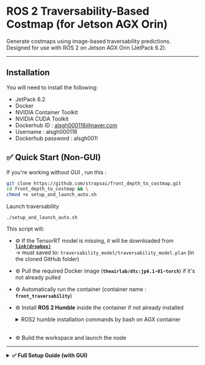 # ROS 2 Traversability-Based Costmap (for Jetson AGX Orin)

Generate costmaps using image-based traversability predictions.  
Designed for use with ROS 2 on Jetson AGX Orin (JetPack 6.2).

---


## Installation

You will need to install the following:
- JetPack 6.2
- Docker
- NVIDIA Container Toolkit
- NVIDIA CUDA Toolkit
- Dockerhub ID : alsgh000118@naver.com
- Username : alsgh000118
- Dockerhub password : alsgh001!




## ✅ Quick Start (Non-GUI)

If you're working without GUI , run this :

```bash
git clone https://github.com/strapsai/front_depth_to_costmap.git
cd front_depth_to_costmap && \
chmod +x setup_and_launch_auto.sh
```

Launch traversability
```
./setup_and_launch_auto.sh
```
This script will:

- ⚙️ If the TensorRT model is missing, it will be downloaded from [**`link(dropbox)`**](https://www.dropbox.com/scl/fi/xxjtu4hzdb5f8qwu27ack/traversability_model.plan?rlkey=8n7udgy6l8vlt3sm3fo57odiy&st=aukug1k4&dl=1)  
  → must saved to: `traversability_model/traversability_model.plan` (in the cloned GitHub folder)  

- ⚙️ Pull the required Docker image (**`theairlab/dtc:jp6.1-01-torch`**) if it's not already pulled

- ⚙️ Automatically run the container (container name : **`front_traversability`**)

- ⚙️ Install **ROS 2 Humble** inside the container if not already installed
  <details>
      <summary>ROS2 humble installation commands by bash on AGX container</summary>

      bash -c '
      set -e

      apt update && apt install -y curl gnupg lsb-release locales

      locale-gen en_US en_US.UTF-8
      update-locale LC_ALL=en_US.UTF-8 LANG=en_US.UTF-8
      export LANG=en_US.UTF-8

      curl -sSL https://raw.githubusercontent.com/ros/rosdistro/master/ros.asc | \
        gpg --dearmor -o /usr/share/keyrings/ros-archive-keyring.gpg

      echo "deb [arch=arm64 signed-by=/usr/share/keyrings/ros-archive-keyring.gpg] \
        http://packages.ros.org/ros2/ubuntu $(lsb_release -cs) main" > /etc/apt/sources.list.d/ros2.list

      apt update
      apt install -y ros-humble-desktop python3-colcon-common-extensions

      echo "source /opt/ros/humble/setup.bash" >> ~/.bashrc
      source /opt/ros/humble/setup.bash
      '

    
    </details>
  <br>

    
- ⚙️ Build the workspace and launch the node

---

<details>
<summary><strong>✅ Full Setup Guide (with GUI)</strong></summary>

## Setup

### (1) Clone the Repository

```bash
(local)$ git clone https://github.com/strapsai/front_depth_to_costmap.git
```



### (2) Download the inference model file
```bash
(local)$ cd front_depth_to_costmap/depth_to_pointcloud_pub/depth_to_pointcloud_pub/
(local)$ wget -O traversability_model.plan "https://www.dropbox.com/scl/fi/enco8hvk3g8625k0ql0er/3_dynamic.plan?rlkey=v3qt0anisfueyehx6y2due8e3&st=8szhpe7g&dl=1" 
```

### (3) Build the Docker Container
```bash
(local)$ docker login -u alsgh000118 -p alsgh001!` docker.io
```

```bash
(local)$ cd ../../docker
(local)$ docker pull alsgh000118/rcv-dtc:0.51
(local)$ ./run_mhlee-rcv-dtc-0.5.sh
```

### (4) In Docker command shell, Check the ORIN GPU Conditions
```bash
(local)$ sudo docker cp /usr/bin/tegrastats <container ID>:/usr/bin/tegrastats
(docker)$ tegrastats | grep gpu
```


### (5) Setup the Workspace

```bash
(docker)$ cd docker
(docker)$ ./setup.sh
```


### (6) Build the Workspace

```bash
(docker)$ cd /home/ros/workspace/
(docker)$ source /opt/ros/humble/setup.bash
(docker)$ colcon build --symlink-install
(docker)$ source install/setup.bash
(docker)$ source /opt/ros/humble/setup.bash

 If you see a build error like "could not find package `ament_cmake`", run `source /opt/ros/humble/setup.bash` and try building again.
```




## (7) Jetson Boot: Auto-Start Docker Container & ROS2 Launch

### 1. Set Execution Permission for Container Script

```bash
(docker)$ sudo chmod 775 /home/ros/workspace/src/front_depth_to_costmap/docker/autostart_in_container.sh
```


### 2. Register systemd Service (on host machine)

#### (1) Create service file

```bash
(local)$ nano custom_script_run.service
```

#### (2) edit username and paths accordingly 

- you need to **modify** `User=` and `ExecStart=` lines :

```ini
[Unit]
Description=Docker Run
Requires=docker.service
After=docker.service

[Service]
Type=forking
User=user_name               # ⚠️ Please change: replace with your Linux username
Restart=on-failure
RestartSec=1s
ExecStart=/full/path/to/current/directory/autostart.sh   # ⚠️ Please change: replace with the absolute path to your autostart.sh script

[Install]
WantedBy=multi-user.target
Save and exit:
```

- Press Ctrl + O, then Enter to save

- Press Ctrl + X to exit nano

#### (3) Register the service

```bash
(local)$ sudo cp custom_script_run.service /etc/systemd/system/
(local)$ sudo systemctl enable custom_script_run.service
```


### 3. Set Execution Permission for Host Script

```bash
(local)$ sudo chmod 775 /full/path/to/current/directory/autostart.sh  # ⚠️ please change the directory

```


### ✅ What happens on reboot?

- Docker container starts automatically  
- ROS2 launch files start automatically

---

<details>
<summary><strong>backup</strong></summary>

<br>


# ROS 2 costmap generated from image-based traversability  (for AGX ORIN)

**Status**: 🚧 Under Development  
---

## Installation

You will need to install the following:
- JetPack 6.2
- Docker
- NVIDIA Container Toolkit
- NVIDIA CUDA Toolkit
- Dockerhub ID : alsgh000118@naver.com
- Username : alsgh000118
- Dockerhub password : alsgh001!

## Setup

### (1) Clone the Repository

```bash
(local)$ git clone https://github.com/strapsai/front_depth_to_costmap.git
```



### (2) Build the Docker Container
```bash
(local)$ docker login -u <Username> -p <Password> docker.io
```

```bash
(local)$ cd depth_to_elevation_map/docker
(local)$ docker pull alsgh000118/rcv-dtc:0.51
(local)$ ./run_mhlee-rcv-dtc-0.5.sh
```

### (3) In Docker command shell, Check the ORIN GPU Conditions
```bash
(local)$ sudo docker cp /usr/bin/tegrastats <container ID>:/usr/bin/tegrastats
(docker)$ tegrastats | grep gpu
```


### (4) Setup the Workspace

```bash
(docker)$ cd docker
(docker)$ ./setup.sh
```

<details>
<summary><strong>(4-1) Errors During Installation in Docker Environment</strong></summary>

(docker)

- If simple-parsing install error (Already applied, May. 29. 2025)
  ```bash
  ERROR: Cannot locate rosdep definition for simple-parsing
  This error is caused by [ Filename:, Line: ]
  This code was commented.
  ```

- ament_python install error (Already applied, May. 29. 2025)
  ```bash
  ERROR: Cannot locate rosdep definition for ament_python
  The error was resolved by commenting out ament_python in the package.xml of the depth_to_pointcloud_pub package.
  This error is caused by [ Filename: depth_to_elevation_map/depth_to_pointcloud_pub/package.xml, Line: 10~12 ]
  This code was commented.
  ```

- Gazebo package install error (Already applied, May. 29. 2025)
  ```bash
  This error can be resolved by modifying setup.sh as follows:
  rosdep install --from-paths src --ignore-src -y -r --rosdistro humble --skip-keys="gazebo_ros_pkgs ros-humble-gazebo-ros-pkgs"
  ```

</details>


### (5) Build the Workspace

```bash
(docker)$ cd /home/ros/workspace/
(docker)$ source /opt/ros/humble/setup.bash
(docker)$ colcon build --symlink-install
(docker)$ source install/setup.bash
(docker)$ source /opt/ros/humble/setup.bash

 If you see a build error like "could not find package `ament_cmake`", run `source /opt/ros/humble/setup.bash` and try building again.
```



## Running the Demo


### TERMINAL 1. Play the `.mcap` data in Local or Docker
<s> docker cp <host_path> elevation_mapping_cupy:/home/ros/workspace/src/elevation_mapping_cupy/ </s>

Before run the .mcap file, you should install following package.
```bash
(local or docker)$ sudo apt update
(local or docker)$ sudo apt install ros-humble-rosbag2-storage-mcap

# if you use [local], you should install following package.
(local)$ sudo apt update
(local)$ sudo apt install ros-humble-rmw-cyclonedds-cpp

(local or docker)$ export RMW_IMPLEMENTATION=rmw_cyclonedds_cpp
(local or docker)$ source /opt/ros/humble/setup.bash
(local or docker)$ ros2 bag play data.mcap
```

### TERMINAL 2. Launch the `elevation_mapping_cupy` node

In the terminal where you built the workspace, 
```bash
(docker)$ export RMW_IMPLEMENTATION=rmw_cyclonedds_cpp
(docker)$ ros2 launch elevation_mapping_cupy elevation_mapping_cupy.launch.py
```

### TERMINAL 3. Launch the `traversability_to_occupancygrid` node inside the container

Convert frontleft, frontright depth data into merged point cloud.

Run `setup.bash` only on the first try.

```bash
(local)$ docker exec -it front_depth_costmap bash
(docker)$ cd /home/ros/workspace/
(docker)$ source install/setup.bash 
(docker)$ source /opt/ros/humble/setup.bash
(docker)$ export RMW_IMPLEMENTATION=rmw_cyclonedds_cpp
(docker)$ ros2 launch depth_to_pointcloud_pub traversability_to_occupancygrid.launch.py


```




### (Option) (Fourth terminal) play the 'image'

To play the image synchronized with the rosbag, run:

```bash
docker exec -it elevation_mapping_cupy bash
python3 image_play.py
```


## Elevation Mapping Cupy Setting

### 1. Single Pointcloud Mode

To enable single pointcloud mode, set the following parameter to true.

To accumulate pointclouds over time, set it to false instead:
```yaml
clear_map_before_update: true # or false
```

in the configuration file:

```
/home/ros/workspace/src/elevation_mapping_cupy/elevation_mapping_cupy/config/core/core_param.yaml
```


## ⚠️ Notes
### 1. If "ros2 topic list" shows the topics but "ros2 topic echo <topic/name>" prints nothing (possibly due to communication issues)
- In the author's case, this was resolved by, 
```
(local) sudo apt update
(local) sudo apt install ros-humble-rmw-cyclonedds-cpp
(local or docker) export RMW_IMPLEMENTATION=rmw_cyclonedds_cpp
```
You can replace rmw_cyclonedds_cpp with another implementation like rmw_fastrtps_cpp, depending on your environment.

### 2. If gridmap is not available in the local RViz:
Install the grid map plugin with:

```
(local) sudo apt update
(local) sudo apt install ros-humble-grid-map-rviz-plugin
```

### 3. XAUTH Configuration Commented Out

During `docker run`, XAUTH-related errors frequently occurred,  
so the corresponding configuration was commented out in the script.

If you plan to use GUI tools such as RViz in the future,  
I recommend to **uncomment** the following section and try again:

```bash
XSOCK=/tmp/.X11-unix
XAUTH=/tmp/.docker.xauth
if [ ! -f $XAUTH ]
then
    touch $XAUTH
    xauth_list=$(xauth nlist :0 | sed -e 's/^..../ffff/')
    xauth nlist $DISPLAY | sed -e 's/^..../ffff/' | xauth -f $XAUTH nmerge -
    chmod a+r $XAUTH
fi
```

Also, make sure to **add the following options** to the `RUN_COMMAND`:

```bash
# If using GUI tools, add the following:
  --volume=$XSOCK:$XSOCK:rw \
  --volume=$XAUTH:$XAUTH:rw \
  --env="QT_X11_NO_MITSHM=1" \
  --env="XAUTHORITY=$XAUTH" \
  --env="DISPLAY=$DISPLAY" \

</details>
